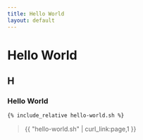 ```yaml
---
title: Hello World
layout: default
---
```


# Hello World

## H

### Hello World

```sh
{% include_relative hello-world.sh %}
```

> {{ "hello-world.sh" | curl_link:page,1 }}
